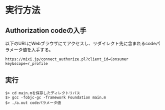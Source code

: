 # 実行方法

## Authorization codeの入手

以下のURLにWebブラウザにてアクセスし、リダイレクト先に含まれるcodeパラメータ値を入手する。

    https://mixi.jp/connect_authorize.pl?client_id=Consumer key&scope=r_profile

## 実行

    $> cd main.mを保存したディレクトリパス 
    $> gcc -fobjc-gc -framework Foundation main.m
    $> ./a.out codeパラメータ値
